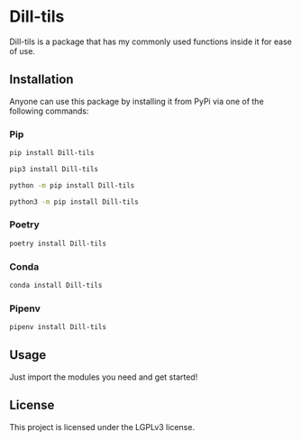 # Dill-tils

Dill-tils is a package that has my commonly used functions inside it for ease of use.

## Installation

Anyone can use this package by installing it from PyPi via one of the following commands:

### Pip

```zsh
pip install Dill-tils
```

```zsh
pip3 install Dill-tils
```

```zsh
python -m pip install Dill-tils
```

```zsh
python3 -m pip install Dill-tils
```

### Poetry

```zsh
poetry install Dill-tils
```

### Conda

```zsh
conda install Dill-tils
```

### Pipenv

```zsh
pipenv install Dill-tils
```

## Usage

Just import the modules you need and get started!

## License

This project is licensed under the LGPLv3 license.
